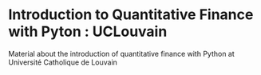 # Introduction to Quantitative Finance with Pyton : UCLouvain
Material about the introduction of quantitative finance with Python at Université Catholique de Louvain
